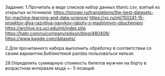 Задание:
1.Прочитать в виде списков набор данных titanic.csv, взятый из открытых источников:
https://tproger.ru/translations/the-best-datasets-for-machine-learning-and-data-science/
https://vc.ru/ml/150241-15-proektov-dlya-razvitiya-navykov-raboty-s-mashinnym-obucheniem
https://archive.ics.uci.edu/ml/index.php
https://habr.com/ru/company/edison/blog/480408/
https://www.kaggle.com/datasets/

2.Для прочитанного набора выполнить обработку в соответствии со своим вариантом.Библиотекой pandas пользоваться нельзя.

28.Определить суммарную стоимость билетов мужчин на борту в возрастном интервале мода +- 5 позиций

